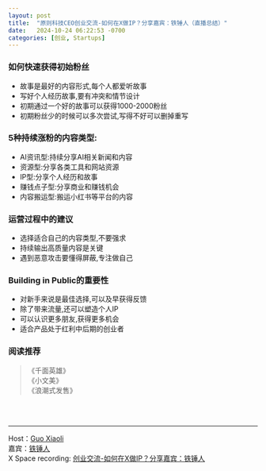 ```yaml
---
layout: post
title:  "原则科技CEO创业交流-如何在X做IP？分享嘉宾：铁锤人（直播总结）"
date:   2024-10-24 06:22:53 -0700
categories: [创业, Startups]
---
```


### 如何快速获得初始粉丝
- 故事是最好的内容形式,每个人都爱听故事
- 写好个人经历故事,要有冲突和情节设计
- 初期通过一个好的故事可以获得1000-2000粉丝
- 初期粉丝少的时候可以多次尝试,写得不好可以删掉重写

### 5种持续涨粉的内容类型:
- AI资讯型:持续分享AI相关新闻和内容
- 资源型:分享各类工具和网站资源
- IP型:分享个人经历和故事
- 赚钱点子型:分享商业和赚钱机会
- 内容搬运型:搬运小红书等平台的内容

### 运营过程中的建议
- 选择适合自己的内容类型,不要强求
- 持续输出高质量内容是关键
- 遇到恶意攻击要懂得屏蔽,专注做自己

### Building in Public的重要性
- 对新手来说是最佳选择,可以及早获得反馈
- 除了带来流量,还可以塑造个人IP
- 可以认识更多朋友,获得更多机会
- 适合产品处于红利中后期的创业者


### 阅读推荐
>《千面英雄》  
>《小文美》  
>《浪潮式发售》  


<br>
<br>

---

Host：[Guo Xiaoli](https://x.com/Guoxiaoli0)  
嘉宾：[铁锤人](https://x.com/lxfater)  
X Space recording: [创业交流-如何在X做IP？分享嘉宾：铁锤人](https://x.com/i/spaces/1YqKDkXLnrAxV)
